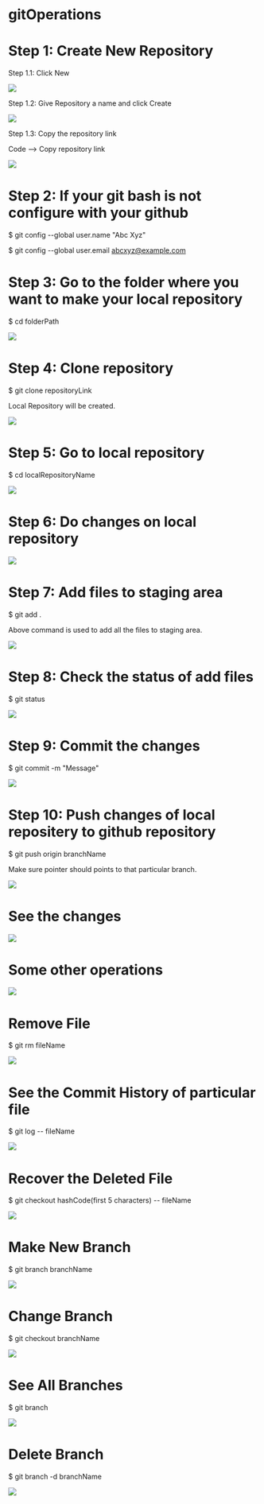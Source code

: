# gitOperations

# Step 1: Create New Repository
  Step 1.1: Click New 

![](GitImg/new.PNG)

  Step 1.2: Give Repository a name and click Create

![](GitImg/repoName.PNG)

  Step 1.3: Copy the repository link

  Code --> Copy repository link

![](GitImg/copyLink.PNG)

# Step 2: If your git bash is not configure with your github

$ git config --global user.name "Abc Xyz"

$ git config --global user.email abcxyz@example.com

# Step 3: Go to the folder where you want to make your local repository
$ cd folderPath

![](GitImg/goToFolder.PNG)

# Step 4: Clone repository
$ git clone repositoryLink

Local Repository will be created.

![](GitImg/cloneRepo.PNG)

# Step 5: Go to local repository
$ cd localRepositoryName

![](GitImg/localRepoFolder.PNG)

# Step 6: Do changes on local repository

![](GitImg/tempFile.PNG)

# Step 7: Add files to staging area
$ git add .

Above command is used to add all the files to staging area.

![](GitImg/gitAdd.PNG)

# Step 8: Check the status of add files
$ git status

![](GitImg/gitStatus.PNG)

# Step 9: Commit the changes
$ git commit -m "Message"

![](GitImg/gitCommit.PNG)

# Step 10: Push changes of local repositery to github repository
$ git push origin branchName

Make sure pointer should points to that particular branch.

![](GitImg/gitPush.PNG)

# See the changes

![](GitImg/changes.PNG)

# Some other operations

![](GitImg/structure.PNG)

# Remove File
$ git rm fileName

![](GitImg/removeFile.PNG)

# See the Commit History of particular file
$ git log -- fileName  

![](GitImg/history.PNG)

# Recover the Deleted File
$ git checkout hashCode(first 5 characters) -- fileName

![](GitImg/recoverFile.PNG)

# Make New Branch
$ git branch branchName

![](GitImg/makeBranch.PNG)

# Change Branch
$ git checkout branchName 

![](GitImg/changeBranch.PNG)

# See All Branches
$ git branch

![](GitImg/allBranch.PNG)

# Delete Branch
$ git branch -d branchName  

![](GitImg/deleteBranch.PNG)

 